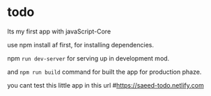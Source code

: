 # todo
Its my first app with javaScript-Core

use npm install af first, for installing dependencies.

npm `run dev-server` for serving up in development mod.

and `npm run build` command for built the app for production phaze.

you cant test this little app in this url #https://saeed-todo.netlify.com
